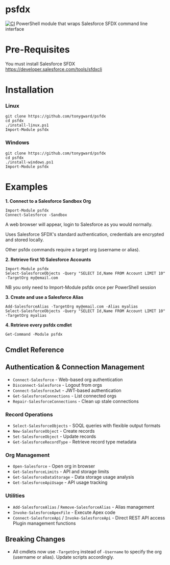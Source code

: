 # psfdx
[![CI](https://github.com/tonygward/psfdx/actions/workflows/ci.yml/badge.svg)](https://github.com/tonygward/psfdx/actions/workflows/ci.yml)
PowerShell module that wraps Salesforce SFDX command line interface
# Pre-Requisites
You must install Salesforce SFDX
https://developer.salesforce.com/tools/sfdxcli

# Installation

### Linux
```
git clone https://github.com/tonygward/psfdx
cd psfdx
./install-linux.ps1
Import-Module psfdx
```

### Windows
```
git clone https://github.com/tonygward/psfdx
cd psfdx
./install-windows.ps1
Import-Module psfdx
```

# Examples
**1. Connect to a Salesforce Sandbox Org**
```
Import-Module psfdx
Connect-Salesforce -Sandbox
```
A web browser will appear, login to Salesforce as you would normally.

Uses Salesforce SFDX's standard authentication, credentials are encrypted and stored locally.

Other psfdx commands require a target org (username or alias).

**2. Retrieve first 10 Salesforce Accounts**
```
Import-Module psfdx
Select-SalesforceObjects -Query "SELECT Id,Name FROM Account LIMIT 10" -TargetOrg my@email.com
```
NB you only need to Import-Module psfdx once per PowerShell session

**3. Create and use a Salesforce Alias**
```
Add-SalesforceAlias -TargetOrg my@email.com -Alias myalias
Select-SalesforceObjects -Query "SELECT Id,Name FROM Account LIMIT 10" -TargetOrg myalias
```

**4. Retrieve every psfdx cmdlet**
```
Get-Command -Module psfdx
```

## Cmdlet Reference
## Authentication & Connection Management
* `Connect-Salesforce` - Web-based org authentication
* `Disconnect-Salesforce` - Logout from orgs
* `Connect-SalesforceJwt` - JWT-based authentication
* `Get-SalesforceConnections` - List connected orgs
* `Repair-SalesforceConnections` - Clean up stale connections
### Record Operations
* `Select-SalesforceObjects` - SOQL queries with flexible output formats
* `New-SalesforceObject` - Create records
* `Set-SalesforceObject` - Update records
* `Get-SalesforceRecordType` - Retrieve record type metadata
### Org Management
* `Open-Salesforce` - Open org in browser
* `Get-SalesforceLimits` - API and storage limits
* `Get-SalesforceDataStorage` - Data storage usage analysis
* `Get-SalesforceApiUsage` - API usage tracking
### Utilities
* `Add-SalesforceAlias` / `Remove-SalesforceAlias` -  Alias management
* `Invoke-SalesforceApexFile` - Execute Apex code
* `Connect-SalesforceApi` / `Invoke-SalesforceApi` - Direct REST API access
Plugin management functions

## Breaking Changes
- All cmdlets now use `-TargetOrg` instead of `-Username` to specify the org (username or alias). Update scripts accordingly.
